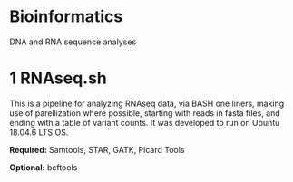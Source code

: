 # Bioinformatics
DNA and RNA sequence analyses

# 1 RNAseq.sh
This is a pipeline for analyzing RNAseq data, via BASH one liners, making use of parellization where possible, starting with reads in fasta files, and ending with a table of variant counts. 
It was developed to run on Ubuntu 18.04.6 LTS OS.  

**Required:**
Samtools,
STAR,
GATK,
Picard Tools 

**Optional:**
bcftools
